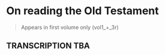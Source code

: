 # On reading the Old Testament


>  Appears in first volume only (vol1_+_3r)


## TRANSCRIPTION TBA
